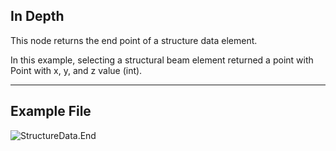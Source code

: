 ## In Depth
This node returns the end point of a structure data element.

In this example, selecting a structural beam element returned a point with Point with x, y, and z value (int).
___
## Example File

![StructureData.End](./AdvanceSteel.ConnectionAutomation.Nodes.StructureData.End_img.jpg)